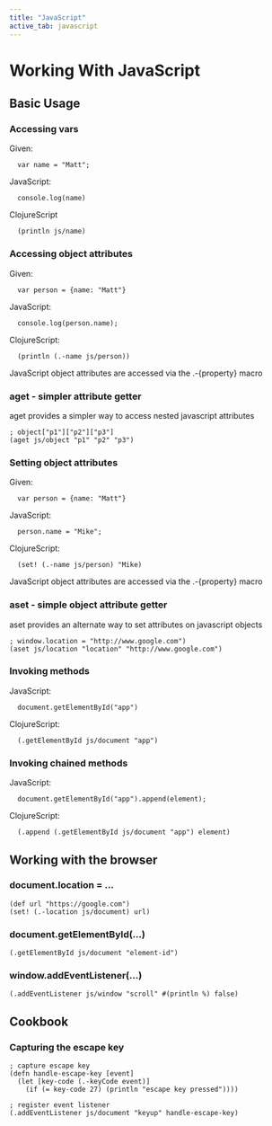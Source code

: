 ```yaml
---
title: "JavaScript"
active_tab: javascript
---
```

# Working With JavaScript

## Basic Usage

### Accessing vars

Given:

``` 
  var name = "Matt";
```

JavaScript:

``` 
  console.log(name)
```

ClojureScript

```
  (println js/name)
```

### Accessing object attributes

Given: 
 
```
  var person = {name: "Matt"}
```

JavaScript:

```
  console.log(person.name);
```

ClojureScript:

```
  (println (.-name js/person))
```

JavaScript object attributes are accessed via the .-{property} macro

### aget - simpler attribute getter

aget provides a simpler way to access nested javascript attributes

```
; object["p1"]["p2"]["p3"]
(aget js/object "p1" "p2" "p3")
```

### Setting object attributes

Given: 
 
```
  var person = {name: "Matt"}
```

JavaScript:

```
  person.name = "Mike";
```

ClojureScript:

```
  (set! (.-name js/person) "Mike)
```

JavaScript object attributes are accessed via the .-{property} macro

### aset - simple object attribute getter

aset provides an alternate way to set attributes on javascript objects

```
; window.location = "http://www.google.com")
(aset js/location "location" "http://www.google.com")
```

### Invoking methods

JavaScript:

```
  document.getElementById("app")
```

ClojureScript:

```
  (.getElementById js/document "app")
```

### Invoking chained methods

JavaScript:

```
  document.getElementById("app").append(element);
```
                    
ClojureScript:

```
  (.append (.getElementById js/document "app") element)
```

## Working with the browser

### document.location = ...

```
(def url "https://google.com")
(set! (.-location js/document) url)
```

### document.getElementById(...)

```
(.getElementById js/document "element-id")
```

### window.addEventListener(...)

```
(.addEventListener js/window "scroll" #(println %) false)
```

## Cookbook

### Capturing the escape key

```
; capture escape key
(defn handle-escape-key [event]
  (let [key-code (.-keyCode event)]
    (if (= key-code 27) (println "escape key pressed"))))
    
; register event listener    
(.addEventListener js/document "keyup" handle-escape-key)
```
